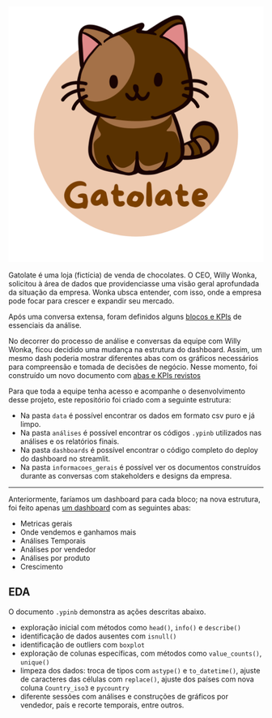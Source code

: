 ![gatolate-logo](./informacoes_gerais/gatolate-logo.png)

Gatolate é uma loja (fictícia) de venda de chocolates. O CEO, Willy Wonka, solicitou à área de dados que providenciasse uma visão geral aprofundada da situação da empresa. Wonka ubsca entender, com isso, onde a empresa pode focar para crescer e expandir seu mercado.

Após uma conversa extensa, foram definidos alguns [blocos e KPIs](informacoes_gerais/kpis-inicial.md) de essenciais da análise.

No decorrer do processo de análise e conversas da equipe com Willy Wonka, ficou decidido uma mudança na estrutura do dashboard. Assim, um mesmo dash poderia mostrar diferentes abas com os gráficos necessários para compreensão e tomada de decisões de negócio. Nesse momento, foi construído um novo documento com [abas e KPIs revistos](informacoes_gerais/kpis-revisto.md)

Para que toda a equipe tenha acesso e acompanhe o desenvolvimento desse projeto, este repositório foi criado com a seguinte estrutura:

- Na pasta `data` é possível encontrar os dados em formato csv puro e já limpo.
- Na pasta `análises` é possível encontrar os códigos `.ypinb` utilizados nas análises e os relatórios finais.
- Na pasta `dashboards` é possível encontrar o código completo do deploy do dashboard no streamlit.
- Na pasta `informacoes_gerais` é possível ver os documentos construídos durante as conversas com stakeholders e designs da empresa.
---
Anteriormente, faríamos um dashboard para cada bloco; na nova estrutura, foi feito apenas [um dashboard](https://gatolate-nwdrhxfk9l7gwmrbgxqrge.streamlit.app/) com as seguintes abas:

- Metricas gerais
- Onde vendemos e ganhamos mais
- Análises Temporais
- Análises por vendedor
- Análises por produto
- Crescimento

## EDA

O documento `.ypinb` demonstra as ações descritas abaixo.

- exploração inicial com métodos como `head()`, `info()` e `describe()`
- identificação de dados ausentes com `isnull()`
- identificação de outliers com `boxplot`
- exploração de colunas específicas, com métodos como `value_counts()`, `unique()`
- limpeza dos dados: troca de tipos com `astype()` e `to_datetime()`, ajuste de caracteres das células com `replace()`, ajuste dos países com nova coluna `Country_iso3` e `pycountry`
- diferente sessões com análises e construções de gráficos por vendedor, país e recorte temporais, entre outros.
